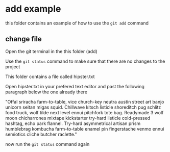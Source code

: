 # add example
this folder contains an example of how to use the `git add` command

## change file

Open the git terminal in the this folder (add)

Use the `git status` command to make sure that there are no changes to the project 

This folder contains a file called hipster.txt

Open hipster.txt in your prefered text editor and past the following paragraph below the one already there

"Offal sriracha farm-to-table, vice church-key neutra austin street art banjo unicorn seitan migas squid. Chillwave kitsch listicle shoreditch pug schlitz food truck, wolf tilde next level ennui pitchfork tote bag. Readymade 3 wolf moon chicharrones mixtape kickstarter try-hard listicle cold-pressed hashtag, echo park flannel. Try-hard asymmetrical artisan prism humblebrag kombucha farm-to-table enamel pin fingerstache venmo ennui semiotics cliche butcher raclette."

now run the `git status` command again